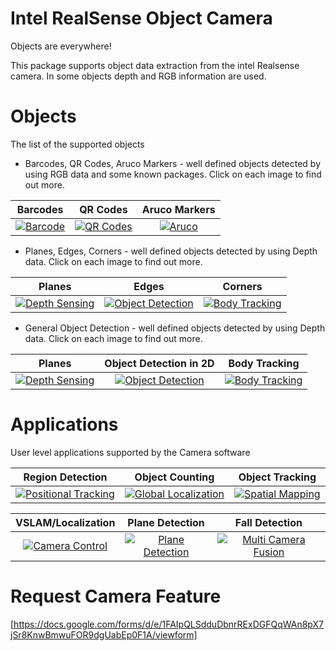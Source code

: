 # Intel RealSense Object Camera

Objects are everywhere!

This package supports object data extraction from the intel Realsense camera.
In some objects depth and RGB information are used.

# Objects

The list of the supported objects

-  Barcodes, QR Codes, Aruco Markers - well defined objects detected by using RGB data and some known packages. Click on each image to find out more.

Barcodes   | QR Codes | Aruco Markers |
:------------: |  :----------: | :-------------:  |
[![Barcode](https://github.com/WorkIntel/Projects/blob/main/Barcode/doc/barcode_camera-ezgif.com-video-to-gif-converter.gif)](https://github.com/IntelRealSense/librealsense)  | [![QR Codes](https://github.com/WorkIntel/Projects/blob/main/Barcode/doc/qrcode_camera-ezgif.com-video-to-gif-converter.gif)](https://github.com/IntelRealSense/librealsense)  | [![Aruco](Barcode/doc/aruco_camera-ezgif.com-video-to-gif-converter.gif)](https://github.com/IntelRealSense/librealsense)  |

-  Planes, Edges, Corners - well defined objects detected by using Depth data. Click on each image to find out more.

Planes | Edges | Corners |
:------------: |  :----------: | :-------------:  |
[![Depth Sensing](https://user-images.githubusercontent.com/32394882/230639409-356b8dfa-df66-4bc2-84d8-a25fd0229779.gif)](https://www.stereolabs.com/docs/depth-sensing)  | [![Object Detection](https://user-images.githubusercontent.com/32394882/230630901-9d53502a-f3f9-45b6-bf57-027148bb18ad.gif)](https://www.stereolabs.com/docs/object-detection)  | [![Body Tracking](https://user-images.githubusercontent.com/32394882/230631989-24dd2b58-2c85-451b-a4ed-558d74d1b922.gif)](https://www.stereolabs.com/docs/body-tracking)  |

-  General Object Detection - well defined objects detected by using Depth data. Click on each image to find out more.

Planes | Object Detection in 2D | Body Tracking |
:------------: |  :----------: | :-------------:  |
[![Depth Sensing](https://user-images.githubusercontent.com/32394882/230639409-356b8dfa-df66-4bc2-84d8-a25fd0229779.gif)](https://www.stereolabs.com/docs/depth-sensing)  | [![Object Detection](https://user-images.githubusercontent.com/32394882/230630901-9d53502a-f3f9-45b6-bf57-027148bb18ad.gif)](https://www.stereolabs.com/docs/object-detection)  | [![Body Tracking](https://user-images.githubusercontent.com/32394882/230631989-24dd2b58-2c85-451b-a4ed-558d74d1b922.gif)](https://www.stereolabs.com/docs/body-tracking)  |

# Applications

User level applications supported by the Camera software

Region Detection | Object Counting | Object Tracking |
:------------: |  :----------: | :-------------:  |
[![Positional Tracking](https://user-images.githubusercontent.com/32394882/229093429-a445e8ae-7109-4995-bc1d-6a27a61bdb60.gif)](https://www.stereolabs.com/docs/positional-tracking/) | [![Global Localization](https://user-images.githubusercontent.com/32394882/230602944-ed61e6dd-e485-4911-8a4c-d6c9e4fab0fd.gif)](/global%20localization) | [![Spatial Mapping](https://user-images.githubusercontent.com/32394882/229099549-63ca7832-b7a2-42eb-9971-c1635d205b0c.gif)](https://www.stereolabs.com/docs/spatial-mapping) |

VSLAM/Localization | Plane Detection | Fall Detection |
:------------: |  :----------: | :-------------:  |
[![Camera Control](https://user-images.githubusercontent.com/32394882/230602616-6b57c351-09c4-4aba-bdec-842afcc3b2ea.gif)](https://www.stereolabs.com/docs/video/camera-controls/) | [![Plane Detection](https://user-images.githubusercontent.com/32394882/229093072-d9d70e92-07d5-46cb-bde7-21f7c66fd6a1.gif)](https://www.stereolabs.com/docs/spatial-mapping/plane-detection/)  | [![Multi Camera Fusion](https://user-images.githubusercontent.com/32394882/228791106-a5f971d8-8d6f-483b-9f87-7f0f0025b8be.gif)](/fusion) |

# Request Camera Feature
[https://docs.google.com/forms/d/e/1FAIpQLSdduDbnrRExDGFQqWAn8pX7jSr8KnwBmwuFOR9dgUabEp0F1A/viewform]


